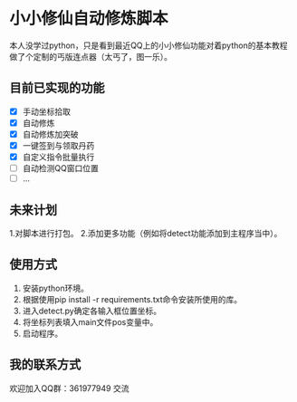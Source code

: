 # 小小修仙自动修炼脚本  

本人没学过python，只是看到最近QQ上的小小修仙功能对着python的基本教程做了个定制的丐版连点器（太丐了，图一乐）。  

## 目前已实现的功能  

- [x] 手动坐标拾取
- [x] 自动修炼
- [x] 自动修炼加突破
- [x] 一键签到与领取丹药
- [x] 自定义指令批量执行
- [ ] 自动检测QQ窗口位置
- [ ] ...  

## 未来计划  

1.对脚本进行打包。
2.添加更多功能（例如将detect功能添加到主程序当中）。

## 使用方式  

1. 安装python环境。
2. 根据使用pip install -r requirements.txt命令安装所使用的库。
3. 进入detect.py确定各输入框位置坐标。
4. 将坐标列表填入main文件pos变量中。
5. 启动程序。
  
## 我的联系方式  

欢迎加入QQ群：361977949 交流  
